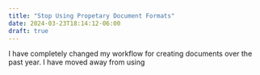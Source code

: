 ```yaml
---
title: "Stop Using Propetary Document Formats"
date: 2024-03-23T18:14:12-06:00
draft: true
---
```



I have completely changed my workflow for creating documents over the past year. I have moved away from using 
